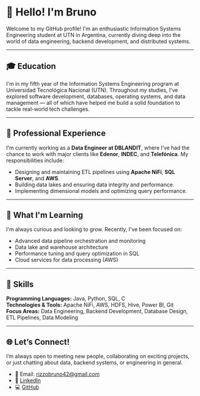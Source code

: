 # 👋 Hello! I'm Bruno

Welcome to my GitHub profile! I'm an enthusiastic Information Systems Engineering student at UTN in Argentina, currently diving deep into the world of data engineering, backend development, and distributed systems.

---

## 🎓 Education

I'm in my fifth year of the Information Systems Engineering program at Universidad Tecnológica Nacional (UTN). Throughout my studies, I've explored software development, databases, operating systems, and data management — all of which have helped me build a solid foundation to tackle real-world tech challenges.

---

## 💼 Professional Experience

I'm currently working as a **Data Engineer at DBLANDIT**, where I’ve had the chance to work with major clients like **Edenor**, **INDEC**, and **Telefónica**. My responsibilities include:

- Designing and maintaining ETL pipelines using **Apache NiFi**, **SQL Server**, and **AWS**.
- Building data lakes and ensuring data integrity and performance.
- Implementing dimensional models and optimizing query performance.

---

## 🌱 What I'm Learning

I'm always curious and looking to grow. Recently, I've been focused on:

- Advanced data pipeline orchestration and monitoring
- Data lake and warehouse architecture
- Performance tuning and query optimization in SQL
- Cloud services for data processing (AWS)

---

## 🚀 Skills

**Programming Languages:** Java, Python, SQL, C  
**Technologies & Tools:** Apache NiFi, AWS, HDFS, Hive, Power BI, Git  
**Focus Areas:** Data Engineering, Backend Development, Database Design, ETL Pipelines, Data Modeling

---

## 🌐 Let’s Connect!

I’m always open to meeting new people, collaborating on exciting projects, or just chatting about data, backend systems, or engineering in general.

- 📧 Email: rizzobruno42@gmail.com  
- 🔗 [LinkedIn](https://www.linkedin.com/in/bruno-rizzo-671370200/)  
- 💻 [GitHub](https://github.com/BrunoRizzo765)
